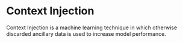 # Context Injection

Context Injection is a machine learning technique in which otherwise discarded ancillary data is used to increase model performance.